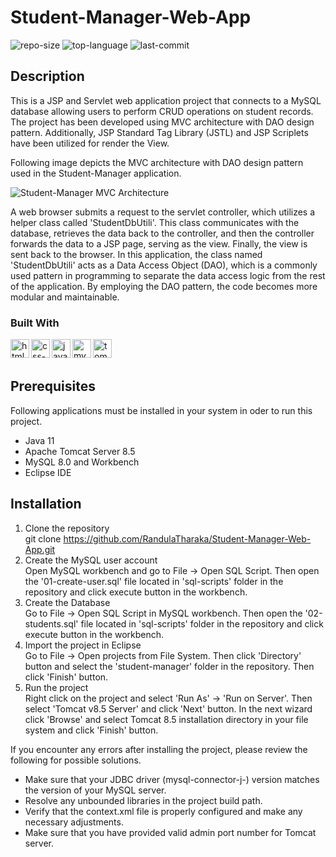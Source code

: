 # Student-Manager-Web-App
![repo-size](https://img.shields.io/github/repo-size/RandulaTharaka/Student-Manager-Web-App) 
![top-language](https://img.shields.io/github/languages/top/RandulaTharaka/Student-Manager-Web-App) 
![last-commit](https://img.shields.io/github/last-commit/RandulaTharaka/Student-Manager-Web-App) 

## Description
This is a JSP and Servlet web application project that connects to a MySQL database allowing users to perform CRUD operations on student records. The project has been developed using MVC architecture with DAO design pattern. Additionally, JSP Standard Tag Library (JSTL) and JSP Scriplets have been utilized for render the View. 

Following image depicts the MVC architecture with DAO design pattern used in the Student-Manager application. 

![Student-Manager MVC Architecture](https://github.com/RandulaTharaka/Student-Manager-Web-App/assets/60685092/2ab0e990-7d2b-4a50-889e-abbeb820c873)

A web browser submits a request to the servlet controller, which utilizes a helper class called 'StudentDbUtili'. This class communicates with the database, retrieves the data back to the controller, and then the controller forwards the data to a JSP page, serving as the view. Finally, the view is sent back to the browser.
In this application, the class named 'StudentDbUtili' acts as a Data Access Object (DAO), which is a commonly used pattern in programming to separate the data access logic from the rest of the application. By employing the DAO pattern, the code becomes more modular and maintainable.

### Built With
<img align= "left" style="padding-right" width="30px" alt="html-icon" src="https://cdn.jsdelivr.net/gh/devicons/devicon/icons/html5/html5-original.svg" />
<img align= "left" style="padding-right" width="30px" alt="css-icon" src="https://cdn.jsdelivr.net/gh/devicons/devicon/icons/css3/css3-original.svg" />
<img align= "left" style="padding-right" width="30px" alt="java-icon" src="https://cdn.jsdelivr.net/gh/devicons/devicon/icons/java/java-original.svg" />
<img align= "left" style="padding-right" width="30px" alt="mysql-icon" src="https://cdn.jsdelivr.net/gh/devicons/devicon/icons/mysql/mysql-original.svg" />
<img align= "left" style="padding-right" width="30px" alt="tomcat-icon" src="https://cdn.jsdelivr.net/gh/devicons/devicon/icons/tomcat/tomcat-original.svg" />       
</br>
</br>

          
## Prerequisites
Following applications must be installed in your system in oder to run this project.
- Java 11
- Apache Tomcat Server 8.5
- MySQL 8.0 and Workbench
- Eclipse IDE

## Installation 
1. Clone the repository<br>
   git clone https://github.com/RandulaTharaka/Student-Manager-Web-App.git
2. Create the MySQL user account<br>
   Open MySQL workbench and go to File -> Open SQL Script. Then open the '01-create-user.sql' file located in 'sql-scripts' folder in the repository and click execute button in the workbench.
3. Create the Database<br>
   Go to File -> Open SQL Script in MySQL workbench. Then open the '02-students.sql' file located in 'sql-scripts' folder in the repository and click execute button in the workbench.
4. Import the project in Eclipse<br>
   Go to File -> Open projects from File System. Then click 'Directory' button and select the 'student-manager' folder in the repository. Then click 'Finish' button.
5. Run the project<br>
   Right click on the project and select 'Run As' -> 'Run on Server'. Then select 'Tomcat v8.5 Server' and click 'Next' button. In the next wizard click 'Browse' and select Tomcat 8.5 installation directory in your file system and click 'Finish' button.

If you encounter any errors after installing the project, please review the following for possible solutions.
   - Make sure that your JDBC driver (mysql-connector-j-) version matches the version of your MySQL server.
   - Resolve any unbounded libraries in the project build path.
   - Verify that the context.xml file is properly configured and make any necessary adjustments.
   - Make sure that you have provided valid admin port number for Tomcat server.
